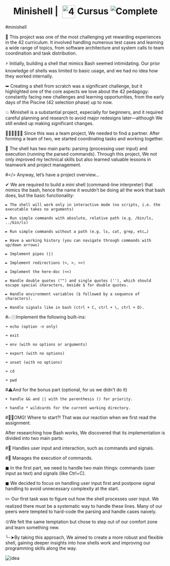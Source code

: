 <!--HEADER-->
<h1 align="center"> Minishell | 
 <picture>
  <source media="(prefers-color-scheme: dark)" srcset="https://cdn.simpleicons.org/42/white">
  <img alt="42" width=40 align="center" src="https://cdn.simpleicons.org/42/Black">
 </picture>
 Cursus 
  <img alt="Complete" src="https://raw.githubusercontent.com/Mqxx/GitHub-Markdown/main/blockquotes/badge/dark-theme/complete.svg">
</h1>
<!--FINISH HEADER-->


#minishell

🚀 This project was one of the most challenging yet rewarding experiences in the 42 curriculum. It involved handling numerous test cases and learning a wide range of topics, 
from software architecture and system calls to team coordination and task distribution.

⚡ Initially, building a shell that mimics Bash seemed intimidating. Our prior knowledge of shells was limited to basic usage, and we had no idea how they worked internally.

➥ Creating a shell from scratch was a significant challenge, but it highlighted one of the core aspects we love about the 42 pedagogy: 
constantly facing new challenges and learning opportunities, from the early days of the Piscine (42 selection phase) up to now.

💥 Minishell is a substantial project, especially for beginners, and it required careful planning and research to avoid major redesigns later—although We still ended up making significant changes.

👩🏻‍💻🧑🏻‍💻 Since this was a team project, We needed to find a partner. After forming a team of two, we started coordinating tasks and working together.

🛑 The shell has two main parts: parsing (processing user input) and execution (running the parsed commands). 
Through this project, We not only improved my technical skills but also learned valuable lessons in teamwork and project management.

#</> Anyway, let’s have a project overview…

✔ We are required to build a mini shell (command-line interpreter) that mimics the bash, hence the name it wouldn’t be doing all the work that bash does, but the basic functionality:

    ► The shell will work only in interactive mode (no scripts, i.e. the executable takes no arguments)
    
    ► Run simple commands with absolute, relative path (e.g. /bin/ls, ../bin/ls)
    
    ► Run simple commands without a path (e.g. ls, cat, grep, etc…)
    
    ► Have a working history (you can navigate through commands with up/down arrows)
    
    ► Implement pipes (|)
    
    ► Implement redirections (<, >, >>)
    
    ► Implement the here-doc (<<)
    
    ► Handle double quotes ("") and single quotes (''), which should escape special characters, beside $ for double quotes.
    
    ► Handle environment variables ($ followed by a sequence of characters).
    
    ► Handle signals like in bash (ctrl + C, ctrl + \, ctrl + D).
    
#👉🏼Implement the following built-ins:

    ➜ echo (option -n only)
    
    ➜ exit
    
    ➜ env (with no options or arguments)
    
    ➜ export (with no options)
    
    ➜ unset (with no options)
    
    ➜ cd
    
    ➜ pwd
    
#⚠And for the bonus part (optional, for us we didn't do it)

    ➤ handle && and || with the parenthesis () for priority.
    
    ➤ handle * wildcards for the current working directory.

#😵‍💫OMG! Where to start?! That was our reaction when we first read the assignment.

After researching how Bash works, We discovered that its implementation is divided into two main parts:


  #🌟 Handles user input and interaction, such as commands and signals.
  
  #🌟 Manages the execution of commands.
  
◼ In the first part, we need to handle two main things: commands (user input as text) and signals (like Ctrl+C). 

◼ We decided to focus on handling user input first and postpone signal handling to avoid unnecessary complexity at the start.

✏️ Our first task was to figure out how the shell processes user input. We realized there must be a systematic way to handle these lines. Many of our peers were tempted to hard-code the parsing and handle cases naively. 

𑁍We felt the same temptation but chose to step out of our comfort zone and learn something new.

╰┈➤By taking this approach, We aimed to create a more robust and flexible shell, gaining deeper insights into how shells work and improving our programming skills along the way.

![idea](https://github.com/user-attachments/assets/c151966d-2a1a-4213-98b0-b600c1481f69)


